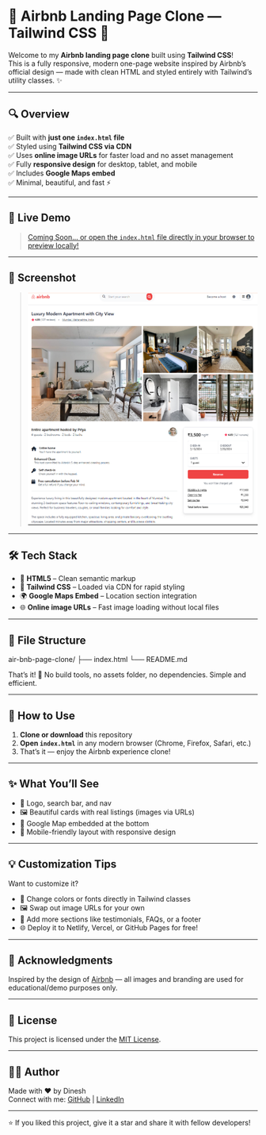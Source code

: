 # 🏡 Airbnb Landing Page Clone — Tailwind CSS 🌟

Welcome to my **Airbnb landing page clone** built using **Tailwind CSS**!  
This is a fully responsive, modern one-page website inspired by Airbnb’s official design — made with clean HTML and styled entirely with Tailwind’s utility classes. ✨

---

## 🔍 Overview

✅ Built with **just one `index.html` file**  
✅ Styled using **Tailwind CSS via CDN**  
✅ Uses **online image URLs** for faster load and no asset management  
✅ Fully **responsive design** for desktop, tablet, and mobile  
✅ Includes **Google Maps embed**  
✅ Minimal, beautiful, and fast ⚡

---

## 🚀 Live Demo

> [Coming Soon... or open the `index.html` file directly in your browser to preview locally!](https://dinesh-uyyala.github.io/air-bnb-page-clone/)

---

## 📸 Screenshot

> ![Live Preview Image](image.png)

---

## 🛠️ Tech Stack

- 🧱 **HTML5** – Clean semantic markup
- 🎨 **Tailwind CSS** – Loaded via CDN for rapid styling
- 🌍 **Google Maps Embed** – Location section integration
- 🌐 **Online image URLs** – Fast image loading without local files

---

## 📁 File Structure
air-bnb-page-clone/
├── index.html
└── README.md


That’s it! 🎉 No build tools, no assets folder, no dependencies. Simple and efficient.

---

## 🧪 How to Use

1. **Clone or download** this repository
2. **Open `index.html`** in any modern browser (Chrome, Firefox, Safari, etc.)
3. That’s it — enjoy the Airbnb experience clone!

---

## ✨ What You’ll See

- 👋 Logo, search bar, and nav
- 🖼️ Beautiful cards with real listings (images via URLs)
- 📍 Google Map embedded at the bottom
- 📱 Mobile-friendly layout with responsive design

---

## 💡 Customization Tips

Want to customize it?

- 🎨 Change colors or fonts directly in Tailwind classes
- 🖼️ Swap out image URLs for your own
- 🧩 Add more sections like testimonials, FAQs, or a footer
- 🌐 Deploy it to Netlify, Vercel, or GitHub Pages for free!

---

## 🙌 Acknowledgments

Inspired by the design of [Airbnb](https://www.airbnb.com/) — all images and branding are used for educational/demo purposes only.

---

## 📄 License

This project is licensed under the [MIT License](LICENSE).

---

## 🧑‍💻 Author

Made with ❤️ by Dinesh  
Connect with me: [GitHub](https://github.com/Dinesh-Uyyala) | [LinkedIn](https://www.linkedin.com/in/dinesh-uyyala-814679137/)

---

⭐️ If you liked this project, give it a star and share it with fellow developers!



